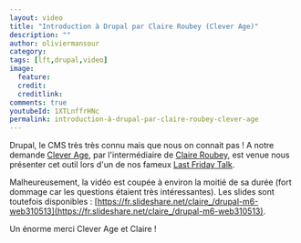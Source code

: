 ```yaml
---
layout: video
title: "Introduction à Drupal par Claire Roubey (Clever Age)"
description: ""
author: oliviermansour 
category: 
tags: [lft,drupal,video]
image:
  feature: 
  credit: 
  creditlink: 
comments: true  
youtubeId: 1XTLnffrHNc
permalink: introduction-à-drupal-par-claire-roubey-clever-age
---
```


Drupal, le CMS très très connu mais que nous on connait pas ! A notre demande [Clever Age](https://fr.clever-age.com/societe/agences/lyon/), par l'intermédiaire de [Claire Roubey](https://twitter.com/kalis1), est venue nous présenter cet outil lors d'un de nos fameux [Last Friday Talk](https://tech.bedrockstreaming.com/tags/#lft).

Malheureusement, la vidéo est coupée à environ la moitié de sa durée (fort dommage car les questions étaient très intéressantes). Les slides sont toutefois disponibles : [https://fr.slideshare.net/claire_/drupal-m6-web310513](https://fr.slideshare.net/claire_/drupal-m6-web310513).

Un énorme merci Clever Age et Claire !
